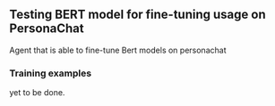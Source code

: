 ## Testing BERT model for fine-tuning usage on PersonaChat

Agent that is able to fine-tune Bert models on personachat

### Training examples
yet to be done.

